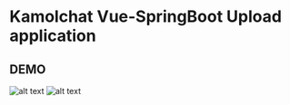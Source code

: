# Kamolchat Vue-SpringBoot Upload application  
## DEMO  
![alt text](https://raw.githubusercontent.com/pontep/upload/main/pullRequestDescripe/Screenshot%20from%202020-10-21%2020-41-36.png)
![alt text](https://github.com/pontep/upload/blob/main/pullRequestDescripe/Screenshot%20from%202020-10-21%2020-41-51.png)
